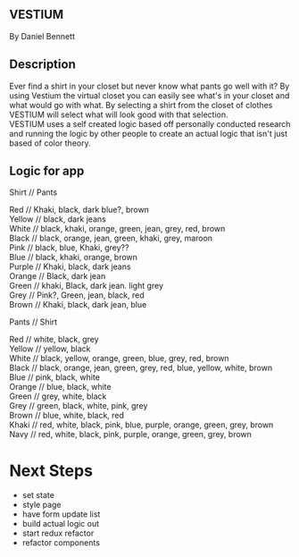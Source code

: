 ## VESTIUM
By Daniel Bennett
## Description
Ever find a shirt in your closet but never know what pants go well with it? By using Vestium the virtual closet you can easily see what's in your closet and what would go with what. By selecting a shirt from the closet of clothes VESTIUM will select what will look good with that selection.
<br>VESTIUM uses a self created logic based off personally conducted research and running the logic by other people to create an actual logic that isn't just based of color theory.


## Logic for app
Shirt // Pants

Red // Khaki, black, dark blue?, brown<br>
Yellow // black, dark jeans<br>
White // black, khaki, orange, green, jean, grey, red, brown<br>
Black // black, orange, jean, green, khaki, grey, maroon <br>
Pink // black, blue, Khaki, grey??<br>
Blue // black, khaki, orange, brown<br>
Purple // Khaki, black, dark jeans<br>
Orange // Black, dark jean<br>
Green // khaki, Black, dark jean. light grey<br>
Grey // Pink?, Green, jean, black, red<br>
Brown // Khaki, black, dark jean, blue


Pants // Shirt

Red // white, black, grey<br>
Yellow // yellow, black<br>
White // black, yellow, orange, green, blue, grey, red, brown<br>
Black // black, orange, jean, green, grey, red, blue, yellow, white, brown<br>
Blue // pink, black, white<br>
Orange // blue, black, white<br>
Green // grey, white, black<br>
Grey //  green, black, white, pink, grey<br>
Brown // blue, white, black, red<br>
Khaki // red, white, black, pink, blue, purple, orange, green, grey, brown
Navy // red, white, black, pink, purple, orange, green, grey, brown

# Next Steps
* set state
* style page
* have form update list
* build actual logic out
* start redux refactor
* refactor components
